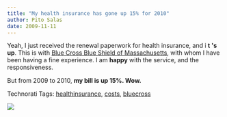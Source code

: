 ```yaml
---
title: "My health insurance has gone up 15% for 2010"
author: Pito Salas
date: 2009-11-11
---
```




Yeah, I just received the renewal paperwork for health insurance, and i **t 's
up**. This is with [Blue Cross Blue Shield of
Massachusetts](<http://www.bluecrossma.com/common/en_US/index.jsp>), with whom
I have been having a fine experience. I am **happy** with the service, and the
responsiveness.

But from 2009 to 2010, **my bill is up 15%. Wow.**

Technorati Tags:
[healthinsurance](<http://technorati.com/tag/healthinsurance>),
[costs](<http://technorati.com/tag/costs>),
[bluecross](<http://technorati.com/tag/bluecross>)

![](https://i0.wp.com/img.zemanta.com/pixy.gif?w=584)


